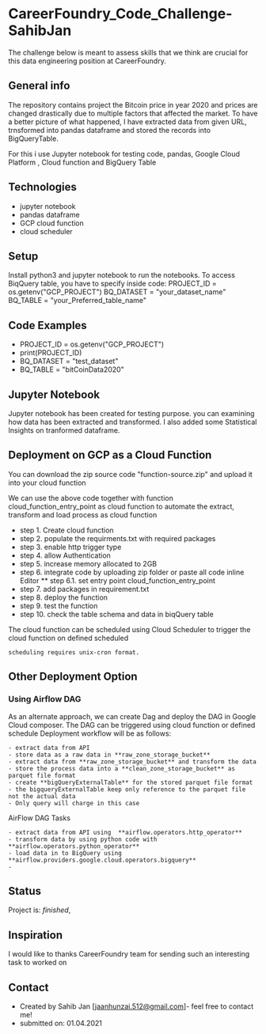 # CareerFoundry_Code_Challenge-SahibJan

The challenge below is meant to assess skills that we think are crucial for this data engineering position at CareerFoundry.

## General info
The repository contains project the Bitcoin price in year 2020 and prices are changed drastically due to multiple factors that affected
the market. To have a better picture of what happened, I have extracted data from given URL, trnsformed into pandas dataframe and stored the records into BigQueryTable.

For this i use Jupyter notebook for testing code, pandas, Google Cloud Platform , Cloud function and BigQuery Table


## Technologies
* jupyter notebook
* pandas dataframe
* GCP cloud function 
* cloud scheduler 

## Setup
Install python3 and jupyter notebook to run the notebooks. To access BiqQuery table, you have to specify inside code: 
    PROJECT_ID = os.getenv("GCP_PROJECT")
    BQ_DATASET = "your_dataset_name"
    BQ_TABLE = "your_Preferred_table_name"


## Code Examples
- PROJECT_ID = os.getenv("GCP_PROJECT")
- print(PROJECT_ID)
- BQ_DATASET = "test_dataset"
- BQ_TABLE = "bitCoinData2020"

## Jupyter Notebook
Jupyter notebook has been created for testing purpose. you can examining how data has been extracted and transformed. I also added some Statistical Insights on tranformed dataframe.

## Deployment on GCP as a Cloud Function 
You can download the zip source code "function-source.zip" and upload it into your cloud function 

We can use the above code together with function cloud_function_entry_point as cloud function to automate the extract, transform and load process as cloud function

* step 1. Create cloud function
* step 2. populate the requirments.txt with required packages
* step 3. enable http trigger type
* step 4. allow Authentication
* step 5. increase memory allocated to 2GB
* step 6. integrate code by uploading zip folder or paste all code inline Editor
** step 6.1. set entry point cloud_function_entry_point
* step 7. add packages in requirement.txt
* step 8. deploy the function
* step 9. test the function
* step 10. check the table schema and data in biqQuery table

The cloud function can be scheduled using Cloud Scheduler to trigger the cloud function on defined scheduled

    scheduling requires unix-cron format.
    
##  Other Deployment Option

### Using Airflow DAG

As an alternate approach, we can create Dag and deploy the DAG in Google Cloud composer. The DAG can be triggered using cloud function or defined schedule
Deployment workflow will be as follows:

    - extract data from API
    - store data as a raw data in **raw_zone_storage_bucket**
    - extract data from **raw_zone_storage_bucket** and transform the data
    - store the process data into a **clean_zone_storage_bucket** as parquet file format
    - create **bigQueryExternalTable** for the stored parquet file format
    - the bigqueryExternalTable keep only reference to the parquet file not the actual data
    - Only query will charge in this case

AirFlow DAG Tasks

    - extract data from API using  **airflow.operators.http_operator**
    - transform data by using python code with  **airflow.operators.python_operator**
    - load data in to BigQuery using **airflow.providers.google.cloud.operators.bigquery**
    - 
## Status
Project is: _finished_, 

## Inspiration
I would like to thanks CareerFoundry team for sending such an interesting task to worked on

## Contact
* Created by Sahib Jan [jaanhunzai.512@gmail.com]- feel free to contact me!
* submitted on: 01.04.2021
